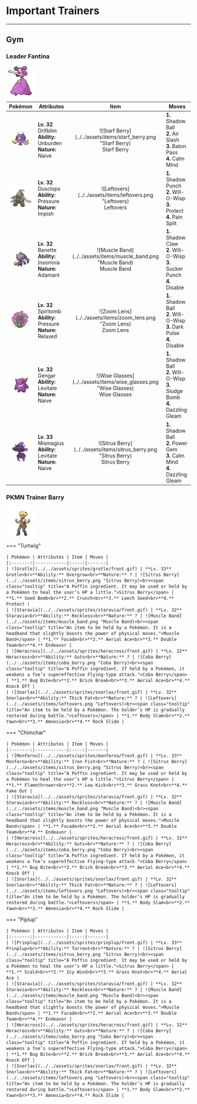 # Important Trainers


---

## Gym

### Leader Fantina

![Leader Fantina](../../assets/important_trainers/fantina.png)

| Pokémon | Attributes | Item | Moves |
|:-------:|------------|:----:|-------|
| ![Drifblim](../../assets/sprites/drifblim/front.gif) | **Lv. 32** Drifblim<br>**Ability:** Unburden<br>**Nature:** Naive | ![Starf Berry](../../assets/items/starf_berry.png "Starf Berry)<br><span class="tooltip" title="A Poffin ingredient. If held by a Pokémon, it sharply raises one of its stats in a pinch.">Starf Berry</span> | **1.** Shadow Ball<br>**2.** Air Slash<br>**3.** Baton Pass<br>**4.** Calm Mind |
| ![Dusclops](../../assets/sprites/dusclops/front.gif) | **Lv. 32** Dusclops<br>**Ability:** Pressure<br>**Nature:** Impish | ![Leftovers](../../assets/items/leftovers.png "Leftovers)<br><span class="tooltip" title="An item to be held by a Pokémon. The holder’s HP is gradually restored during battle.">Leftovers</span> | **1.** Shadow Punch<br>**2.** Will-O-Wisp<br>**3.** Protect<br>**4.** Pain Split |
| ![Banette](../../assets/sprites/banette/front.gif) | **Lv. 32** Banette<br>**Ability:** Insomnia<br>**Nature:** Adamant | ![Muscle Band](../../assets/items/muscle_band.png "Muscle Band)<br><span class="tooltip" title="An item to be held by a Pokémon. It is a headband that slightly boosts the power of physical moves.">Muscle Band</span> | **1.** Shadow Claw<br>**2.** Will-O-Wisp<br>**3.** Sucker Punch<br>**4.** Disable |
| ![Spiritomb](../../assets/sprites/spiritomb/front.gif) | **Lv. 32** Spiritomb<br>**Ability:** Pressure<br>**Nature:** Relaxed | ![Zoom Lens](../../assets/items/zoom_lens.png "Zoom Lens)<br><span class="tooltip" title="An item to be held by a Pokémon. If the holder moves after the foe, its accuracy will be boosted.">Zoom Lens</span> | **1.** Shadow Ball<br>**2.** Will-O-Wisp<br>**3.** Dark Pulse<br>**4.** Disable |
| ![Gengar](../../assets/sprites/gengar/front.gif) | **Lv. 32** Gengar<br>**Ability:** Levitate<br>**Nature:** Naive | ![Wise Glasses](../../assets/items/wise_glasses.png "Wise Glasses)<br><span class="tooltip" title="An item to be held by a Pokémon. It is a thick pair of glasses that slightly boosts the power of special moves.">Wise Glasses</span> | **1.** Shadow Ball<br>**2.** Will-O-Wisp<br>**3.** Sludge Bomb<br>**4.** Dazzling Gleam |
| ![Mismagius](../../assets/sprites/mismagius/front.gif) | **Lv. 33** Mismagius<br>**Ability:** Levitate<br>**Nature:** Naive | ![Sitrus Berry](../../assets/items/sitrus_berry.png "Sitrus Berry)<br><span class="tooltip" title="A Poffin ingredient. It may be used or held by a Pokémon to heal the user’s HP a little.">Sitrus Berry</span> | **1.** Shadow Ball<br>**2.** Power Gem<br>**3.** Calm Mind<br>**4.** Dazzling Gleam |


### PKMN Trainer Barry

![PKMN Trainer Barry](../../assets/important_trainers/barry.png)

=== "Turtwig"

	| Pokémon | Attributes | Item | Moves |
	|:-------:|------------|:----:|-------|
	| ![Grotle](../../assets/sprites/grotle/front.gif) | **Lv. 33** Grotle<br>**Ability:** Overgrow<br>**Nature:** ? | ![Sitrus Berry](../../assets/items/sitrus_berry.png "Sitrus Berry)<br><span class="tooltip" title="A Poffin ingredient. It may be used or held by a Pokémon to heal the user’s HP a little.">Sitrus Berry</span> | **1.** Seed Bomb<br>**2.** Crunch<br>**3.** Leech Seed<br>**4.** Protect |
	| ![Staravia](../../assets/sprites/staravia/front.gif) | **Lv. 32** Staravia<br>**Ability:** Reckless<br>**Nature:** ? | ![Muscle Band](../../assets/items/muscle_band.png "Muscle Band)<br><span class="tooltip" title="An item to be held by a Pokémon. It is a headband that slightly boosts the power of physical moves.">Muscle Band</span> | **1.** Facade<br>**2.** Aerial Ace<br>**3.** Double Team<br>**4.** Endeavor |
	| ![Heracross](../../assets/sprites/heracross/front.gif) | **Lv. 32** Heracross<br>**Ability:** Guts<br>**Nature:** ? | ![Coba Berry](../../assets/items/coba_berry.png "Coba Berry)<br><span class="tooltip" title="A Poffin ingredient. If held by a Pokémon, it weakens a foe’s supereffective Flying-type attack.">Coba Berry</span> | **1.** Bug Bite<br>**2.** Brick Break<br>**3.** Aerial Ace<br>**4.** Knock Off |
	| ![Snorlax](../../assets/sprites/snorlax/front.gif) | **Lv. 32** Snorlax<br>**Ability:** Thick Fat<br>**Nature:** ? | ![Leftovers](../../assets/items/leftovers.png "Leftovers)<br><span class="tooltip" title="An item to be held by a Pokémon. The holder’s HP is gradually restored during battle.">Leftovers</span> | **1.** Body Slam<br>**2.** Yawn<br>**3.** Amnesia<br>**4.** Rock Slide |
	
=== "Chimchar"

	| Pokémon | Attributes | Item | Moves |
	|:-------:|------------|:----:|-------|
	| ![Monferno](../../assets/sprites/monferno/front.gif) | **Lv. 33** Monferno<br>**Ability:** Iron Fist<br>**Nature:** ? | ![Sitrus Berry](../../assets/items/sitrus_berry.png "Sitrus Berry)<br><span class="tooltip" title="A Poffin ingredient. It may be used or held by a Pokémon to heal the user’s HP a little.">Sitrus Berry</span> | **1.** Flamethrower<br>**2.** Low Kick<br>**3.** Grass Knot<br>**4.** Fake Out |
	| ![Staravia](../../assets/sprites/staravia/front.gif) | **Lv. 32** Staravia<br>**Ability:** Reckless<br>**Nature:** ? | ![Muscle Band](../../assets/items/muscle_band.png "Muscle Band)<br><span class="tooltip" title="An item to be held by a Pokémon. It is a headband that slightly boosts the power of physical moves.">Muscle Band</span> | **1.** Facade<br>**2.** Aerial Ace<br>**3.** Double Team<br>**4.** Endeavor |
	| ![Heracross](../../assets/sprites/heracross/front.gif) | **Lv. 32** Heracross<br>**Ability:** Guts<br>**Nature:** ? | ![Coba Berry](../../assets/items/coba_berry.png "Coba Berry)<br><span class="tooltip" title="A Poffin ingredient. If held by a Pokémon, it weakens a foe’s supereffective Flying-type attack.">Coba Berry</span> | **1.** Bug Bite<br>**2.** Brick Break<br>**3.** Aerial Ace<br>**4.** Knock Off |
	| ![Snorlax](../../assets/sprites/snorlax/front.gif) | **Lv. 32** Snorlax<br>**Ability:** Thick Fat<br>**Nature:** ? | ![Leftovers](../../assets/items/leftovers.png "Leftovers)<br><span class="tooltip" title="An item to be held by a Pokémon. The holder’s HP is gradually restored during battle.">Leftovers</span> | **1.** Body Slam<br>**2.** Yawn<br>**3.** Amnesia<br>**4.** Rock Slide |
	
=== "Piplup"

	| Pokémon | Attributes | Item | Moves |
	|:-------:|------------|:----:|-------|
	| ![Prinplup](../../assets/sprites/prinplup/front.gif) | **Lv. 33** Prinplup<br>**Ability:** Torrent<br>**Nature:** ? | ![Sitrus Berry](../../assets/items/sitrus_berry.png "Sitrus Berry)<br><span class="tooltip" title="A Poffin ingredient. It may be used or held by a Pokémon to heal the user’s HP a little.">Sitrus Berry</span> | **1.** Scald<br>**2.** Icy Wind<br>**3.** Grass Knot<br>**4.** Aerial Ace |
	| ![Staravia](../../assets/sprites/staravia/front.gif) | **Lv. 32** Staravia<br>**Ability:** Reckless<br>**Nature:** ? | ![Muscle Band](../../assets/items/muscle_band.png "Muscle Band)<br><span class="tooltip" title="An item to be held by a Pokémon. It is a headband that slightly boosts the power of physical moves.">Muscle Band</span> | **1.** Facade<br>**2.** Aerial Ace<br>**3.** Double Team<br>**4.** Endeavor |
	| ![Heracross](../../assets/sprites/heracross/front.gif) | **Lv. 32** Heracross<br>**Ability:** Guts<br>**Nature:** ? | ![Coba Berry](../../assets/items/coba_berry.png "Coba Berry)<br><span class="tooltip" title="A Poffin ingredient. If held by a Pokémon, it weakens a foe’s supereffective Flying-type attack.">Coba Berry</span> | **1.** Bug Bite<br>**2.** Brick Break<br>**3.** Aerial Ace<br>**4.** Knock Off |
	| ![Snorlax](../../assets/sprites/snorlax/front.gif) | **Lv. 32** Snorlax<br>**Ability:** Thick Fat<br>**Nature:** ? | ![Leftovers](../../assets/items/leftovers.png "Leftovers)<br><span class="tooltip" title="An item to be held by a Pokémon. The holder’s HP is gradually restored during battle.">Leftovers</span> | **1.** Body Slam<br>**2.** Yawn<br>**3.** Amnesia<br>**4.** Rock Slide |
	
